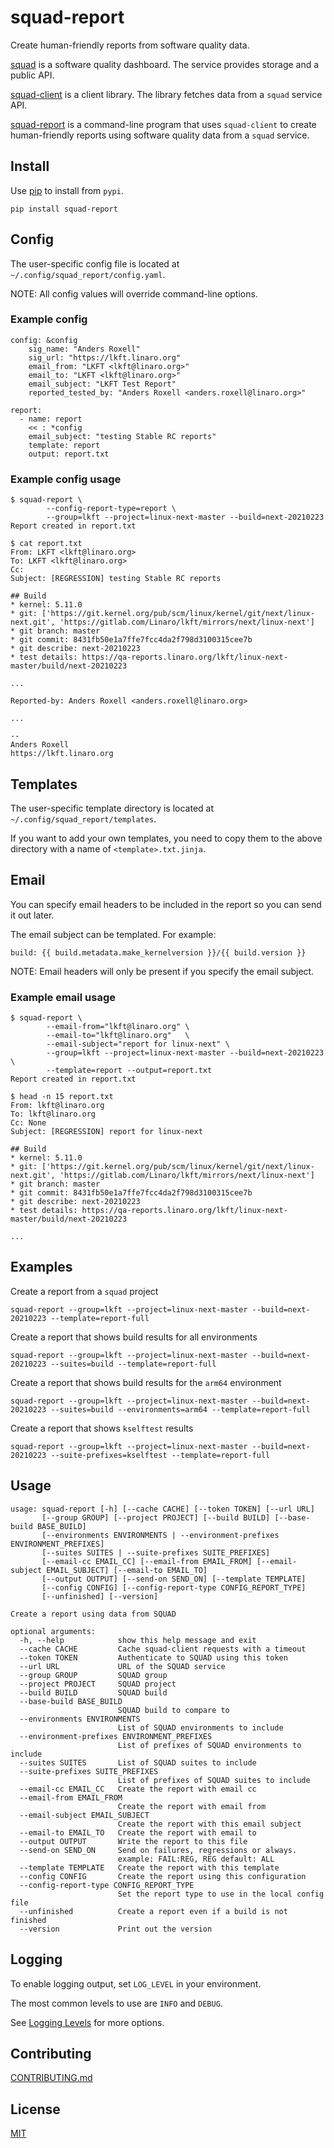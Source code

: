 # squad-report
Create human-friendly reports from software quality data.

[squad](https://github.com/Linaro/squad) is a software quality dashboard.
The service provides storage and a public API.

[squad-client](https://github.com/Linaro/squad-client) is a client library.
The library fetches data from a `squad` service API.

[squad-report](https://gitlab.com/Linaro/lkft/reports/squad-report) is
a command-line program that uses `squad-client` to create human-friendly
reports using software quality data from a `squad` service.

## Install
Use [pip](https://pip.pypa.io/en/stable/) to install from `pypi`.
```
pip install squad-report
```

## Config
The user-specific config file is located at `~/.config/squad_report/config.yaml`.

NOTE: All config values will override command-line options.

### Example config
```
config: &config
    sig_name: "Anders Roxell"
    sig_url: "https://lkft.linaro.org"
    email_from: "LKFT <lkft@linaro.org>"
    email_to: "LKFT <lkft@linaro.org>"
    email_subject: "LKFT Test Report"
    reported_tested_by: "Anders Roxell <anders.roxell@linaro.org>"

report:
  - name: report
    << : *config
    email_subject: "testing Stable RC reports"
    template: report
    output: report.txt
```

### Example config usage
```
$ squad-report \
        --config-report-type=report \
        --group=lkft --project=linux-next-master --build=next-20210223
Report created in report.txt

$ cat report.txt
From: LKFT <lkft@linaro.org>
To: LKFT <lkft@linaro.org>
Cc:
Subject: [REGRESSION] testing Stable RC reports

## Build
* kernel: 5.11.0
* git: ['https://git.kernel.org/pub/scm/linux/kernel/git/next/linux-next.git', 'https://gitlab.com/Linaro/lkft/mirrors/next/linux-next']
* git branch: master
* git commit: 8431fb50e1a7ffe7fcc4da2f798d3100315cee7b
* git describe: next-20210223
* test details: https://qa-reports.linaro.org/lkft/linux-next-master/build/next-20210223

...

Reported-by: Anders Roxell <anders.roxell@linaro.org>

...

--
Anders Roxell
https://lkft.linaro.org
```

## Templates
The user-specific template directory is located at `~/.config/squad_report/templates`.

If you want to add your own templates, you need to copy them to the above directory with a name of `<template>.txt.jinja`.

## Email
You can specify email headers to be included in the report so you can send it out later.

The email subject can be templated. For example:
```
build: {{ build.metadata.make_kernelversion }}/{{ build.version }}
```

NOTE: Email headers will only be present if you specify the email subject.

### Example email usage
```
$ squad-report \
        --email-from="lkft@linaro.org" \
        --email-to="lkft@linaro.org"   \
        --email-subject="report for linux-next" \
        --group=lkft --project=linux-next-master --build=next-20210223 \
        --template=report --output=report.txt
Report created in report.txt

$ head -n 15 report.txt
From: lkft@linaro.org
To: lkft@linaro.org
Cc: None
Subject: [REGRESSION] report for linux-next

## Build
* kernel: 5.11.0
* git: ['https://git.kernel.org/pub/scm/linux/kernel/git/next/linux-next.git', 'https://gitlab.com/Linaro/lkft/mirrors/next/linux-next']
* git branch: master
* git commit: 8431fb50e1a7ffe7fcc4da2f798d3100315cee7b
* git describe: next-20210223
* test details: https://qa-reports.linaro.org/lkft/linux-next-master/build/next-20210223

...

```

## Examples
Create a report from a `squad` project
```
squad-report --group=lkft --project=linux-next-master --build=next-20210223 --template=report-full
```

Create a report that shows build results for all environments
```
squad-report --group=lkft --project=linux-next-master --build=next-20210223 --suites=build --template=report-full
```

Create a report that shows build results for the `arm64` environment
```
squad-report --group=lkft --project=linux-next-master --build=next-20210223 --suites=build --environments=arm64 --template=report-full
```

Create a report that shows `kselftest` results
```
squad-report --group=lkft --project=linux-next-master --build=next-20210223 --suite-prefixes=kselftest --template=report-full
```

## Usage
```
usage: squad-report [-h] [--cache CACHE] [--token TOKEN] [--url URL]
       [--group GROUP] [--project PROJECT] [--build BUILD] [--base-build BASE_BUILD]
       [--environments ENVIRONMENTS | --environment-prefixes ENVIRONMENT_PREFIXES]
       [--suites SUITES | --suite-prefixes SUITE_PREFIXES]
       [--email-cc EMAIL_CC] [--email-from EMAIL_FROM] [--email-subject EMAIL_SUBJECT] [--email-to EMAIL_TO]
       [--output OUTPUT] [--send-on SEND_ON] [--template TEMPLATE]
       [--config CONFIG] [--config-report-type CONFIG_REPORT_TYPE]
       [--unfinished] [--version]

Create a report using data from SQUAD

optional arguments:
  -h, --help            show this help message and exit
  --cache CACHE         Cache squad-client requests with a timeout
  --token TOKEN         Authenticate to SQUAD using this token
  --url URL             URL of the SQUAD service
  --group GROUP         SQUAD group
  --project PROJECT     SQUAD project
  --build BUILD         SQUAD build
  --base-build BASE_BUILD
                        SQUAD build to compare to
  --environments ENVIRONMENTS
                        List of SQUAD environments to include
  --environment-prefixes ENVIRONMENT_PREFIXES
                        List of prefixes of SQUAD environments to include
  --suites SUITES       List of SQUAD suites to include
  --suite-prefixes SUITE_PREFIXES
                        List of prefixes of SQUAD suites to include
  --email-cc EMAIL_CC   Create the report with email cc
  --email-from EMAIL_FROM
                        Create the report with email from
  --email-subject EMAIL_SUBJECT
                        Create the report with this email subject
  --email-to EMAIL_TO   Create the report with email to
  --output OUTPUT       Write the report to this file
  --send-on SEND_ON     Send on failures, regressions or always.
                        example: FAIL:REG, REG default: ALL
  --template TEMPLATE   Create the report with this template
  --config CONFIG       Create the report using this configuration
  --config-report-type CONFIG_REPORT_TYPE
                        Set the report type to use in the local config file
  --unfinished          Create a report even if a build is not finished
  --version             Print out the version
```

## Logging
To enable logging output, set `LOG_LEVEL` in your environment.

The most common levels to use are `INFO` and `DEBUG`.

See [Logging Levels](https://docs.python.org/3/library/logging.html#levels) for more options.

## Contributing
[CONTRIBUTING.md](https://gitlab.com/Linaro/lkft/reports/squad-report/-/blob/master/CONTRIBUTING.md)

## License
[MIT](https://gitlab.com/Linaro/lkft/reports/squad-report/-/blob/master/LICENSE)
